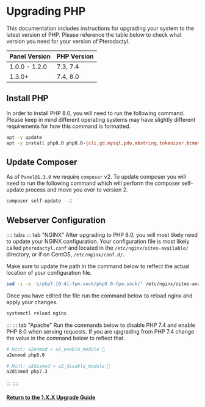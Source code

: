 # Upgrading PHP

This documentation includes instructions for upgrading your system to the latest version of PHP. Please reference the
table below to check what version you need for your version of Pterodactyl.

| Panel Version | PHP Version  |
| ------------- | ------------ |
| 1.0.0 - 1.2.0 | 7.3, 7.4 |
| 1.3.0+        | 7.4, 8.0 |

## Install PHP

In order to install PHP 8.0, you will need to run the following command. Please keep in mind different operating systems
may have slightly different requirements for how this command is formatted.

```bash
apt -y update
apt -y install php8.0 php8.0-{cli,gd,mysql,pdo,mbstring,tokenizer,bcmath,xml,fpm,curl,zip}
```

## Update Composer

As of `Panel@1.3.0` we require `composer` v2. To update composer you will need to run the following command which will
perform the composer self-update process and move you over to version 2.

```bash
composer self-update --2
```

## Webserver Configuration

:::: tabs
::: tab "NGINX"
After upgrading to PHP 8.0, you will most likely need to update your NGINX configuration. Your configuration file
is most likely called `pterodactyl.conf` and located in the `/etc/nginx/sites-available/` directory, or if on CentOS,
`/etc/nginx/conf.d/`.

Make sure to update the path in the command below to reflect the actual location of your configuration file.
``` bash
sed -i -e 's/php7.[0-4]-fpm.sock/php8.0-fpm.sock/' /etc/nginx/sites-available/pterodactyl.conf
```

Once you have edited the file run the command below to reload nginx and apply your changes.
```bash
systemctl reload nginx
```

:::
::: tab "Apache"
Run the commands below to disable PHP 7.4 and enable PHP 8.0 when serving requests. If you are upgrading from
PHP 7.4 change the value in the command below to reflect that.

``` bash
# Hint: a2enmod = a2_enable_module 🤯
a2enmod php8.0

# Hint: a2dismod = a2_disable_module 🤯
a2dismod php7.3
```
:::
::::

#### [Return to the 1.X.X Upgrade Guide](/panel/1.0/upgrade/1.0.md#fetch-updated-files)
